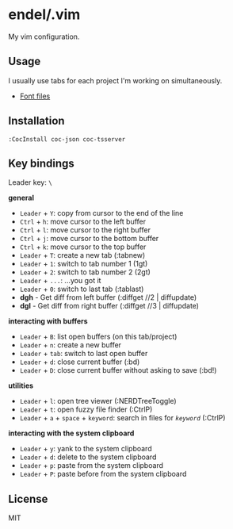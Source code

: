 # endel/.vim

My vim configuration.

## Usage

I usually use tabs for each project I'm working on simultaneously.

- [Font files](https://github.com/powerline/fonts/tree/master/FiraMono)

## Installation

```
:CocInstall coc-json coc-tsserver
```

## Key bindings

Leader key: `\`

**general**

- `Leader` + `Y`: copy from cursor to the end of the line
- `Ctrl` + `h`: move cursor to the left buffer
- `Ctrl` + `l`: move cursor to the right buffer
- `Ctrl` + `j`: move cursor to the bottom buffer
- `Ctrl` + `k`: move cursor to the top buffer
- `Leader` + `T`: create a new tab (:tabnew)
- `Leader` + `1`: switch to tab number 1 (1gt)
- `Leader` + `2`: switch to tab number 2 (2gt)
- `Leader` + `...`: ...you got it
- `Leader` + `0`: switch to last tab (:tablast)
- **dgh** - Get diff from left buffer (:diffget //2 | diffupdate)
- **dgl** - Get diff from right buffer (:diffget //3 | diffupdate)

**interacting with buffers**

- `Leader` + `B`: list open buffers (on this tab/project)
- `Leader` + `n`: create a new buffer
- `Leader` + `tab`: switch to last open buffer
- `Leader` + `d`: close current buffer (:bd)
- `Leader` + `D`: close current buffer without asking to save (:bd!)

**utilities**

- `Leader` + `l`: open tree viewer (:NERDTreeToggle)
- `Leader` + `t`: open fuzzy file finder (:CtrlP)
- `Leader` + `a` + `space` + `keyword`: search in files for _`keyword`_ (:CtrlP)

**interacting with the system clipboard**

- `Leader` + `y`: yank to the system clipboard
- `Leader` + `d`: delete to the system clipboard
- `Leader` + `p`: paste from the system clipboard
- `Leader` + `P`: paste before from the system clipboard

License
---

MIT
